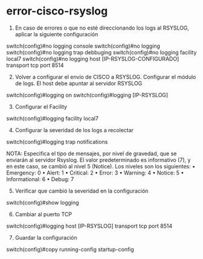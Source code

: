 # error-cisco-rsyslog
1. En caso de errores o que no esté direccionando los logs al RSYSLOG, aplicar la siguiente configuración

switch(config)#no logging console
switch(config)#no logging 
switch(config)#no logging trap debbuging
switch(config)#no logging facility local7
switch(config)#no logging host [IP-RSYSLOG-CONFIGURADO] transport tcp port 8514


2.	Volver a configurar el envío de CISCO a RSYSLOG. Configurar el módulo de logs. El host debe apuntar al servidor RSYSLOG

switch(config)#logging on
switch(config)#logging [IP-RSYSLOG]

3. Configurar el Facility

switch(config)#logging facility local7

4. Configurar la severidad de los logs a recolectar

switch(config)#logging trap notifications

NOTA:
Especifica el tipo de mensajes, por nivel de gravedad, que se enviarán al servidor Rsyslog. El valor predeterminado es informativo (7), y en este caso, se cambió al nivel 5 (Notice). Los niveles son los siguientes:
•	Emergency: 0
•	Alert: 1
•	Critical: 2
•	Error: 3
•	Warning: 4
•	Notice: 5
•	Informational: 6
•	Debug: 7


5. Verificar que cambió la severidad en la configuración

switch(config)#show logging

6. Cambiar al puerto TCP

switch(config)#logging host [IP-RSYSLOG] transport tcp port 8514

7. Guardar la configuración

switch(config)#copy running-config startup-config
